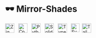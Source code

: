 # 🕶️ Mirror-Shades


<img align="left" alt="Zig" width="30px" style="padding-right:10px;" src="https://cdn.jsdelivr.net/gh/devicons/devicon@latest/icons/zig/zig-original.svg" />

<img align="left" alt="Cpp" width="30px" style="padding-right:10px;" src="https://cdn.jsdelivr.net/gh/devicons/devicon@latest/icons/cplusplus/cplusplus-original.svg" />

<img align="left" alt="Python" width="30px" style="padding-right:10px;" src="https://cdn.jsdelivr.net/gh/devicons/devicon@latest/icons/python/python-original.svg" />

<img align="left" alt="Solidity" width="30px" style="padding-right:10px;" src="https://cdn.jsdelivr.net/gh/devicons/devicon@latest/icons/solidity/solidity-plain.svg" />

<img align="left" alt="TypeScript" width="30px" style="padding-right:10px;" src="https://cdn.jsdelivr.net/gh/devicons/devicon@latest/icons/javascript/javascript-original.svg" />

<img align="left" alt="Svelte" width="28px" style="padding-right:5px;" src="https://cdn.jsdelivr.net/gh/devicons/devicon@latest/icons/svelte/svelte-original.svg" />

<img align="left" alt="Tailwind" width="30px" style="padding-right:10px;" src="https://cdn.jsdelivr.net/gh/devicons/devicon@latest/icons/tailwindcss/tailwindcss-original.svg" />

<br />

<br/>
